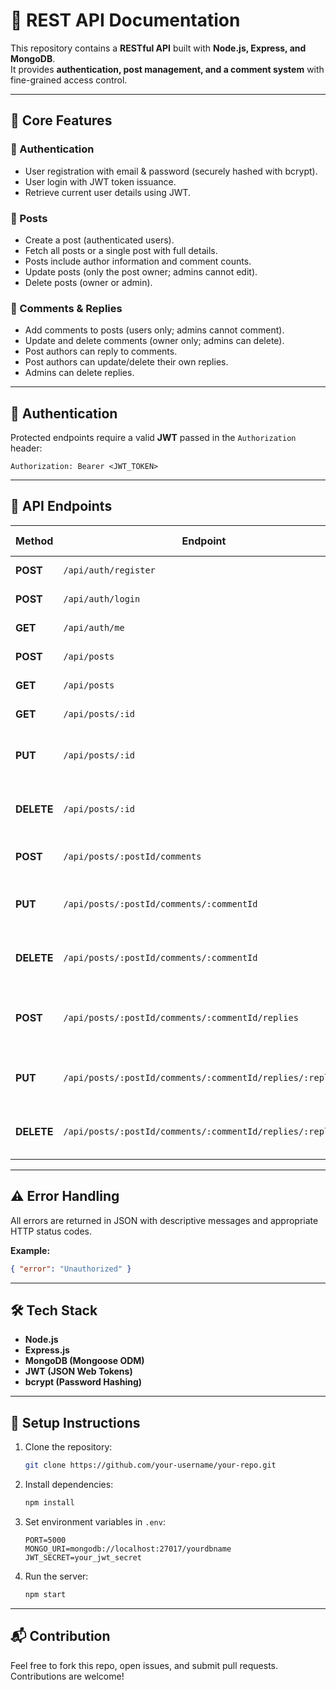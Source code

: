 # 📌 REST API Documentation

This repository contains a **RESTful API** built with **Node.js, Express, and MongoDB**.  
It provides **authentication, post management, and a comment system** with fine-grained access control.

---

## 🚀 Core Features

### 🔐 Authentication
- User registration with email & password (securely hashed with bcrypt).
- User login with JWT token issuance.
- Retrieve current user details using JWT.

### 📝 Posts
- Create a post (authenticated users).
- Fetch all posts or a single post with full details.
- Posts include author information and comment counts.
- Update posts (only the post owner; admins cannot edit).
- Delete posts (owner or admin).

### 💬 Comments & Replies
- Add comments to posts (users only; admins cannot comment).
- Update and delete comments (owner only; admins can delete).
- Post authors can reply to comments.
- Post authors can update/delete their own replies.
- Admins can delete replies.

---

## 🔑 Authentication
Protected endpoints require a valid **JWT** passed in the `Authorization` header:

```
Authorization: Bearer <JWT_TOKEN>
```

---

## 📖 API Endpoints

| Method | Endpoint | Description | Auth Required |
|--------|----------|-------------|---------------|
| **POST** | `/api/auth/register` | Register a new user | No |
| **POST** | `/api/auth/login` | Login and get JWT | No |
| **GET**  | `/api/auth/me` | Get current user details | Yes |
| **POST** | `/api/posts` | Create a new post | Yes |
| **GET**  | `/api/posts` | Get all posts | No |
| **GET**  | `/api/posts/:id` | Get a single post by ID | No |
| **PUT**  | `/api/posts/:id` | Update a post (owner only) | Yes |
| **DELETE** | `/api/posts/:id` | Delete a post (owner or admin) | Yes |
| **POST** | `/api/posts/:postId/comments` | Add a comment | Yes (user only) |
| **PUT** | `/api/posts/:postId/comments/:commentId` | Update a comment (owner only) | Yes |
| **DELETE** | `/api/posts/:postId/comments/:commentId` | Delete a comment (owner or admin) | Yes |
| **POST** | `/api/posts/:postId/comments/:commentId/replies` | Reply to a comment (post author only) | Yes |
| **PUT** | `/api/posts/:postId/comments/:commentId/replies/:replyId` | Update a reply (post author only) | Yes |
| **DELETE** | `/api/posts/:postId/comments/:commentId/replies/:replyId` | Delete a reply (post author or admin) | Yes |

---

## ⚠️ Error Handling
All errors are returned in JSON with descriptive messages and appropriate HTTP status codes.

**Example:**
```json
{ "error": "Unauthorized" }
```

---

## 🛠️ Tech Stack
- **Node.js**
- **Express.js**
- **MongoDB (Mongoose ODM)**
- **JWT (JSON Web Tokens)**
- **bcrypt (Password Hashing)**

---

## 📌 Setup Instructions

1. Clone the repository:
   ```bash
   git clone https://github.com/your-username/your-repo.git
   ```
2. Install dependencies:
   ```bash
   npm install
   ```
3. Set environment variables in `.env`:
   ```env
   PORT=5000
   MONGO_URI=mongodb://localhost:27017/yourdbname
   JWT_SECRET=your_jwt_secret
   ```
4. Run the server:
   ```bash
   npm start
   ```

---

## 📬 Contribution
Feel free to fork this repo, open issues, and submit pull requests. Contributions are welcome!

